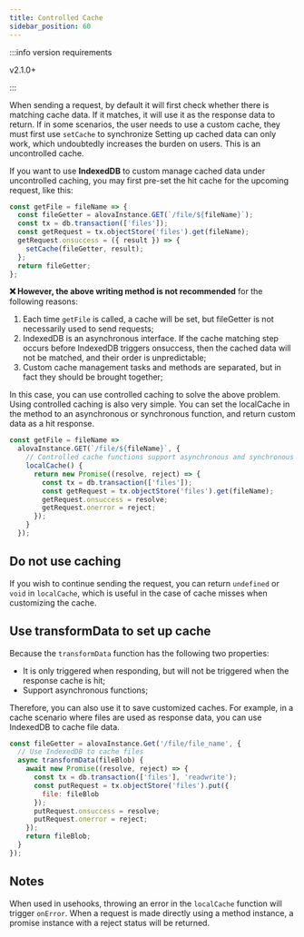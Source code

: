 ```yaml
---
title: Controlled Cache
sidebar_position: 60
---
```


:::info version requirements

v2.1.0+

:::

When sending a request, by default it will first check whether there is matching cache data. If it matches, it will use it as the response data to return. If in some scenarios, the user needs to use a custom cache, they must first use `setCache` to synchronize Setting up cached data can only work, which undoubtedly increases the burden on users. This is an uncontrolled cache.

If you want to use **IndexedDB** to custom manage cached data under uncontrolled caching, you may first pre-set the hit cache for the upcoming request, like this:

```javascript
const getFile = fileName => {
  const fileGetter = alovaInstance.GET(`/file/${fileName}`);
  const tx = db.transaction(['files']);
  const getRequest = tx.objectStore('files').get(fileName);
  getRequest.onsuccess = ({ result }) => {
    setCache(fileGetter, result);
  };
  return fileGetter;
};
```

**❌ However, the above writing method is not recommended** for the following reasons:

1. Each time `getFile` is called, a cache will be set, but fileGetter is not necessarily used to send requests;
2. IndexedDB is an asynchronous interface. If the cache matching step occurs before IndexedDB triggers onsuccess, then the cached data will not be matched, and their order is unpredictable;
3. Custom cache management tasks and methods are separated, but in fact they should be brought together;

In this case, you can use controlled caching to solve the above problem. Using controlled caching is also very simple. You can set the localCache in the method to an asynchronous or synchronous function, and return custom data as a hit response.

```javascript
const getFile = fileName =>
  alovaInstance.GET(`/file/${fileName}`, {
    // Controlled cache functions support asynchronous and synchronous functions
    localCache() {
      return new Promise((resolve, reject) => {
        const tx = db.transaction(['files']);
        const getRequest = tx.objectStore('files').get(fileName);
        getRequest.onsuccess = resolve;
        getRequest.onerror = reject;
      });
    }
  });
```

## Do not use caching

If you wish to continue sending the request, you can return `undefined` or `void` in `localCache`, which is useful in the case of cache misses when customizing the cache.

## Use transformData to set up cache

Because the `transformData` function has the following two properties:

- It is only triggered when responding, but will not be triggered when the response cache is hit;
- Support asynchronous functions;

Therefore, you can also use it to save customized caches. For example, in a cache scenario where files are used as response data, you can use IndexedDB to cache file data.

```javascript
const fileGetter = alovaInstance.Get('/file/file_name', {
  // Use IndexedDB to cache files
  async transformData(fileBlob) {
    await new Promise((resolve, reject) => {
      const tx = db.transaction(['files'], 'readwrite');
      const putRequest = tx.objectStore('files').put({
        file: fileBlob
      });
      putRequest.onsuccess = resolve;
      putRequest.onerror = reject;
    });
    return fileBlob;
  }
});
```

## Notes

When used in usehooks, throwing an error in the `localCache` function will trigger `onError`. When a request is made directly using a method instance, a promise instance with a reject status will be returned.
